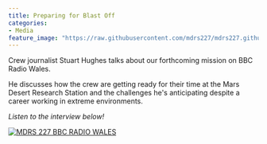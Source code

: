 ```yaml
---
title: Preparing for Blast Off
categories:
- Media
feature_image: "https://raw.githubusercontent.com/mdrs227/mdrs227.github.io/master/bannerHill.png"
---
```

    
Crew journalist Stuart Hughes talks about our forthcoming mission on BBC Radio Wales.

<!-- more -->
    
He discusses how the crew are getting ready for their time at the Mars Desert Research Station and the challenges he's anticipating despite a career working in extreme environments. 

_Listen to the interview below!_

[![MDRS 227 BBC RADIO WALES](https://raw.githubusercontent.com/mdrs227/mdrs227.github.io/master/bbcWales.png)](https://www.youtube.com/watch?v=mfD0ty2TsCE&t=5s "Mars Desert Research Station Crew 227 on BBC Radio Wales")

